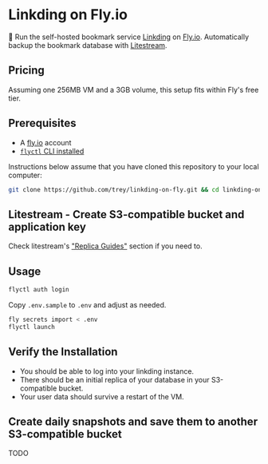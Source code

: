 # Linkding on Fly.io

🔖 Run the self-hosted bookmark service [Linkding](https://github.com/sissbruecker/linkding) on [Fly.io](https://fly.io/). Automatically backup the bookmark database with [Litestream](https://litestream.io/).

## Pricing

Assuming one 256MB VM and a 3GB volume, this setup fits within Fly's free tier.

## Prerequisites

- A [fly.io](https://fly.io/) account
- [`flyctl` CLI installed](https://fly.io/docs/getting-started/installing-flyctl/)

Instructions below assume that you have cloned this repository to your local computer:

```sh
git clone https://github.com/trey/linkding-on-fly.git && cd linkding-on-fly
```

## Litestream - Create S3-compatible bucket and application key

Check litestream's ["Replica Guides"](https://litestream.io/guides/#replica-guides) section if you need to.

## Usage

```sh
flyctl auth login
```

Copy `.env.sample` to `.env` and adjust as needed.

```sh
fly secrets import < .env
flyctl launch
```

## Verify the Installation

- You should be able to log into your linkding instance.
- There should be an initial replica of your database in your S3-compatible bucket.
- Your user data should survive a restart of the VM.

## Create daily snapshots and save them to another S3-compatible bucket

TODO
